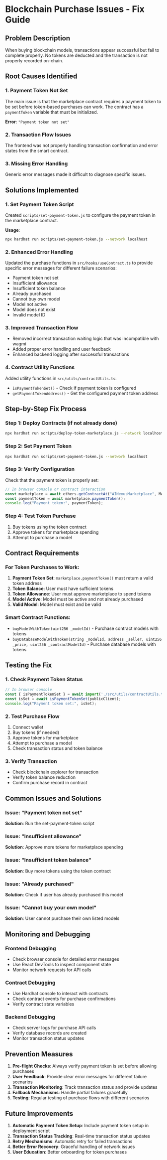 # Blockchain Purchase Issues - Fix Guide

## Problem Description
When buying blockchain models, transactions appear successful but fail to complete properly. No tokens are deducted and the transaction is not properly recorded on-chain.

## Root Causes Identified

### 1. Payment Token Not Set
The main issue is that the marketplace contract requires a payment token to be set before token-based purchases can work. The contract has a `paymentToken` variable that must be initialized.

**Error**: `"Payment token not set"`

### 2. Transaction Flow Issues
The frontend was not properly handling transaction confirmation and error states from the smart contract.

### 3. Missing Error Handling
Generic error messages made it difficult to diagnose specific issues.

## Solutions Implemented

### 1. Set Payment Token Script
Created `scripts/set-payment-token.js` to configure the payment token in the marketplace contract.

**Usage**:
```bash
npx hardhat run scripts/set-payment-token.js --network localhost
```

### 2. Enhanced Error Handling
Updated the purchase functions in `src/hooks/useContract.ts` to provide specific error messages for different failure scenarios:

- Payment token not set
- Insufficient allowance
- Insufficient token balance
- Already purchased
- Cannot buy own model
- Model not active
- Model does not exist
- Invalid model ID

### 3. Improved Transaction Flow
- Removed incorrect transaction waiting logic that was incompatible with wagmi
- Added proper error handling and user feedback
- Enhanced backend logging after successful transactions

### 4. Contract Utility Functions
Added utility functions in `src/utils/contractUtils.ts`:
- `isPaymentTokenSet()` - Check if payment token is configured
- `getPaymentTokenAddress()` - Get the configured payment token address

## Step-by-Step Fix Process

### Step 1: Deploy Contracts (if not already done)
```bash
npx hardhat run scripts/deploy-token-marketplace.js --network localhost
```

### Step 2: Set Payment Token
```bash
npx hardhat run scripts/set-payment-token.js --network localhost
```

### Step 3: Verify Configuration
Check that the payment token is properly set:
```javascript
// In browser console or contract interaction
const marketplace = await ethers.getContractAt("AINexusMarketplace", MARKETPLACE_ADDRESS);
const paymentToken = await marketplace.paymentToken();
console.log("Payment token:", paymentToken);
```

### Step 4: Test Token Purchase
1. Buy tokens using the token contract
2. Approve tokens for marketplace spending
3. Attempt to purchase a model

## Contract Requirements

### For Token Purchases to Work:
1. **Payment Token Set**: `marketplace.paymentToken()` must return a valid token address
2. **Token Balance**: User must have sufficient tokens
3. **Token Allowance**: User must approve marketplace to spend tokens
4. **Model Active**: Model must be active and not already purchased
5. **Valid Model**: Model must exist and be valid

### Smart Contract Functions:
- `buyModelWithToken(uint256 _modelId)` - Purchase contract models with tokens
- `buyDatabaseModelWithToken(string _modelId, address _seller, uint256 _price, uint256 _contractModelId)` - Purchase database models with tokens

## Testing the Fix

### 1. Check Payment Token Status
```javascript
// In browser console
const { isPaymentTokenSet } = await import('./src/utils/contractUtils.ts');
const isSet = await isPaymentTokenSet(publicClient);
console.log("Payment token set:", isSet);
```

### 2. Test Purchase Flow
1. Connect wallet
2. Buy tokens (if needed)
3. Approve tokens for marketplace
4. Attempt to purchase a model
5. Check transaction status and token balance

### 3. Verify Transaction
- Check blockchain explorer for transaction
- Verify token balance reduction
- Confirm purchase record in contract

## Common Issues and Solutions

### Issue: "Payment token not set"
**Solution**: Run the set-payment-token script

### Issue: "Insufficient allowance"
**Solution**: Approve more tokens for marketplace spending

### Issue: "Insufficient token balance"
**Solution**: Buy more tokens using the token contract

### Issue: "Already purchased"
**Solution**: Check if user has already purchased this model

### Issue: "Cannot buy your own model"
**Solution**: User cannot purchase their own listed models

## Monitoring and Debugging

### Frontend Debugging
- Check browser console for detailed error messages
- Use React DevTools to inspect component state
- Monitor network requests for API calls

### Contract Debugging
- Use Hardhat console to interact with contracts
- Check contract events for purchase confirmations
- Verify contract state variables

### Backend Debugging
- Check server logs for purchase API calls
- Verify database records are created
- Monitor transaction status updates

## Prevention Measures

1. **Pre-flight Checks**: Always verify payment token is set before allowing purchases
2. **User Feedback**: Provide clear error messages for different failure scenarios
3. **Transaction Monitoring**: Track transaction status and provide updates
4. **Fallback Mechanisms**: Handle partial failures gracefully
5. **Testing**: Regular testing of purchase flows with different scenarios

## Future Improvements

1. **Automatic Payment Token Setup**: Include payment token setup in deployment script
2. **Transaction Status Tracking**: Real-time transaction status updates
3. **Retry Mechanisms**: Automatic retry for failed transactions
4. **Better Error Recovery**: Graceful handling of network issues
5. **User Education**: Better onboarding for token purchases 
